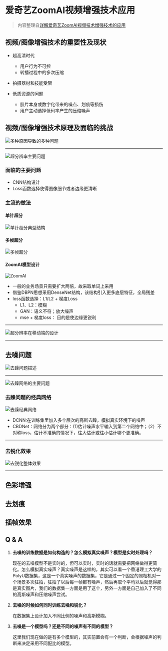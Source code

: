 # 爱奇艺ZoomAI视频增强技术应用

> 内容整理自[详解爱奇艺ZoomAI视频技术增强技术的应用](https://zhuanlan.zhihu.com/p/62735801)

## 视频/图像增强技术的重要性及现状

- 超高清时代

	- 用户行为不可控
	- 转播过程中的多次压缩
- 拍摄器材和技能受限
- 低质资源的问题
  - 胶片本身或数字化带来的噪点、划痕等损伤
  - 用户主动选择低码率产生的压缩噪声

## 视频/图像增强技术原理及面临的挑战

![多种原因导致的多种问题](https://pic1.zhimg.com/80/v2-3e07cfb5cc0496f158097c3760388e90_hd.jpg)

-------------

![超分辨率主要问题](https://pic1.zhimg.com/80/v2-b26b566339c5e43b68f845d76c46f54c_hd.jpg)

### 面临的主要问题

- CNN结构设计
- Loss函数选择使得图像细节或者边缘更清晰

### 主流的做法

#### 单针超分

![单针超分典型结构](https://pic3.zhimg.com/80/v2-7708243e8e96c9d8f21f08ee4336b66a_hd.jpg)

#### 多帧超分

![多帧超分](https://pic2.zhimg.com/80/v2-207685d47f77178facfe4573ed1f3a51_hd.jpg)

#### ZoomAI模型设计

![ZoomAI](https://pic3.zhimg.com/80/v2-94c0fc2d1054fa4e22aec1e18f2ecfee_hd.jpg)

- 一般的业务场景只需要扩大两倍，故采取单词上采用
- 借鉴DBPN思想采用DenseNet结构，该结构引入更多底层特征，全局残差
- loss函数选择：L1/L2 + 梯度Loss
  - L1、L2：模糊
  - GAN：语义不符；放大噪声
  - mse + 梯度loss： 目的是使边缘更锐利

-----------

![超分辨率在移动端的设计](https://pic2.zhimg.com/80/v2-a25dd1d10ec49214af86ab03a12a63f9_hd.jpg)

------

## 去噪问题

![去躁问题描述](https://pic2.zhimg.com/80/v2-22983926e194cef9512b416d4fcf6391_hd.jpg)

-----------------

![去躁网络的主要问题](https://pic3.zhimg.com/80/v2-59ffe2a0cb39f62e49e80f6bd0ea7a02_hd.jpg)

### 去躁问题的经典网络

![去躁经典网络](https://pic1.zhimg.com/80/v2-80bb15b880f608ab49c9670d6ae768dc_hd.jpg)

- DCNN:在训练集里加入多个层次的高斯去躁，模拟真实环境下的噪声
- CBDNet：网络分为两个部分：(1)估计噪声水平输入到第二个网络中；（2）不对称loss，估计不准确的情况下，往大估计或往小估计哪个更准确。

------------------------

### 去锐化效果

![去锐化整体效果](https://pic4.zhimg.com/v2-c99e76c3c1f7b3baf9e6b8245579b19b_r.jpg)



-------------

## 色彩增强

## 去划痕

## 插帧效果

## Q & A

1. **去噪的训练数据是如何构造的？怎么模拟真实噪声？模型是实时处理吗？**

   现在的去噪模型不是实时的，但可以实时，实时的话就需要把网络做得更简化。怎么模拟真实噪声？真实噪声是这样的，其实可以看一个香港理工大学的PolyU数据集，这是一个真实噪声的数据集，它是通过一个固定的照相机对一个场景多次狂拍，狂拍了以后每一帧都有噪声，然后再取个平均以后就觉得那是真实图片，我们的数据集一方面是用了这个，另外一方面是自己加入了不同的高斯噪声和压缩噪声尝试。

2. **去噪的时候如何同时训练去噪和锐化？**

   在数据集上设计加入不同比例的噪声和高斯模糊。

3. **去噪是一个模型吗？还是不同的噪声有不同的模型？**

   这里我们现在做的是有多个模型的，其实前置会有一个判断，会根据噪声的判断来决定采用不同配比的模型。


